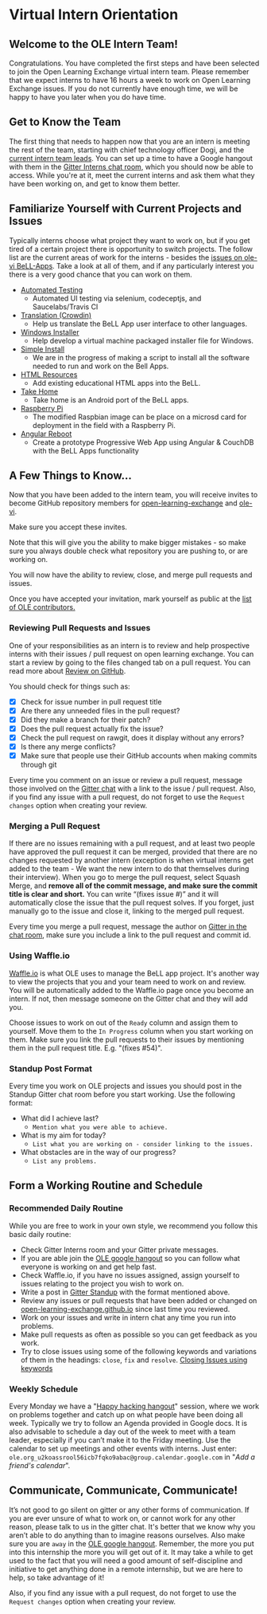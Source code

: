 # Virtual Intern Orientation

## Welcome to the OLE Intern Team!

Congratulations. You have completed the first steps and have been selected to join the Open Learning Exchange virtual intern team. Please remember that we expect interns to have 16 hours a week to work on Open Learning Exchange issues. If you do not currently have enough time, we will be happy to have you later when you do have time.

## Get to Know the Team

The first thing that needs to happen now that you are an intern is meeting the rest of the team, starting with chief technology officer Dogi, and the [current intern team leads](!#.pages/vi/vi-team.md). You can set up a time to have a Google hangout with them in the [Gitter Interns chat room](https://gitter.im/open-learning-exchange/interns), which you should now be able to access. While you're at it, meet the current interns and ask them what they have been working on, and get to know them better.

## Familiarize Yourself with Current Projects and Issues

Typically interns choose what project they want to work on, but if you get tired of a certain project there is opportunity to switch projects. The follow list are the current areas of work for the interns - besides the [issues on ole-vi BeLL-Apps](https://github.com/ole-vi/BeLL-Apps/issues). Take a look at all of them, and if any particularly interest you there is a very good chance that you can work on them.

* [Automated Testing](rbts-automated-testing.md)
  * Automated UI testing via selenium, codeceptjs, and Saucelabs/Travis CI
* [Translation (Crowdin)](rbts-crowdin-integration.md)
  * Help us translate the BeLL App user interface to other languages.
* [Windows Installer](rbts-inno-project.md)
  * Help develop a virtual machine packaged installer file for Windows.
* [Simple Install](rbts-simple-install.md)
  * We are in the progress of making a script to install all the software needed to run and work on the Bell Apps.
* [HTML Resources](rbts-html-resources.md)
  * Add existing educational HTML apps into the BeLL.
* [Take Home](rbts-takehome.md)
  * Take home is an Android port of the BeLL apps.
* [Raspberry Pi](rbts-raspberry-pi.md)
  * The modified Raspbian image can be place on a microsd card for deployment in the field with a Raspberry Pi.
* [Angular Reboot](rbts-angular.md)
  * Create a prototype Progressive Web App using Angular & CouchDB with the BeLL Apps functionality

## A Few Things to Know...

Now that you have been added to the intern team, you will receive invites to become GitHub repository members for [open-learning-exchange](https://github.com/open-learning-exchange/open-learning-exchange.github.io) and [ole-vi](https://github.com/ole-vi/BeLL-Apps).

Make sure you accept these invites.

Note that this will give you the ability to make bigger mistakes - so make sure you always double check what repository you are pushing to, or are working on.

You will now have the ability to review, close, and merge pull requests and issues.

Once you have accepted your invitation, mark yourself as public at the [list of OLE contributors.](https://github.com/orgs/open-learning-exchange/people)

### Reviewing Pull Requests and Issues

One of your responsibilities as an intern is to review and help prospective interns with their issues / pull request on open learning exchange. You can start a review by going to the files changed tab on a pull request. You can read more about [Review on GitHub](https://help.github.com/articles/about-pull-request-reviews/). 

You should check for things such as:

* [x] Check for issue number in pull request title
* [x] Are there any unneeded files in the pull request?
* [x] Did they make a branch for their patch?
* [x] Does the pull request actually fix the issue?
* [x] Check the pull request on rawgit, does it display without any errors?
* [x] Is there any merge conflicts?
* [x] Make sure that people use their GitHub accounts when making commits through git

Every time you comment on an issue or review a pull request, message those involved on the [Gitter chat](https://gitter.im/open-learning-exchange/chat) with a link to the issue / pull request. Also, if you find any issue with a pull request, do not forget to use the `Request changes` option when creating your review.

### Merging a Pull Request

If there are no issues remaining with a pull request, and at least two people have approved the pull request it can be merged, provided that there are no changes requested by another intern (exception is when virtual interns get added to the team - We want the new intern to do that themselves during their interview). When you go to merge the pull request, select Squash Merge, and **remove all of the commit message, and make sure the commit title is clear and short.** You can write “(fixes issue #)” and it will automatically close the issue that the pull request solves. If you forget, just manually go to the issue and close it, linking to the merged pull request.

Every time you merge a pull request, message the author on [Gitter in the chat room](https://gitter.im/open-learning-exchange/chat), make sure you include a link to the pull request and commit id.

### Using Waffle.io

[Waffle.io](https://waffle.io/ole-vi/BeLL-Apps) is what OLE uses to manage the BeLL app project. It's another way to view the projects that you and your team need to work on and review. You will be automatically added to the Waffle.io page once you become an intern. If not, then message someone on the Gitter chat and they will add you.

Choose issues to work on out of the `Ready` column and assign them to yourself. Move them to the `In Progress` column when you start working on them. Make sure you link the pull requests to their issues by mentioning them in the pull request title. E.g. "(fixes #54)".

### Standup Post Format

Every time you work on OLE projects and issues you should post in the Standup Gitter chat room before you start working. Use the following format:

* What did I achieve last?
  * `Mention what you were able to achieve.`
* What is my aim for today?
  * `List what you are working on - consider linking to the issues.`
* What obstacles are in the way of our progress?
  * `List any problems.`

## Form a Working Routine and Schedule

### Recommended Daily Routine

While you are free to work in your own style, we recommend you follow this basic daily routine:

* Check Gitter Interns room and your Gitter private messages.
* If you are able join the [OLE google hangout](https://plus.google.com/hangouts/_/calendar/c3RlZmFuLnVudGVyaGF1c2VyQGdtYWlsLmNvbQ.mc101llc19b1np40p03fivdh1g?authuser=1) so you can follow what everyone is working on and get help fast.
* Check Waffle.io, if you have no issues assigned, assign yourself to issues relating to the project you wish to work on.
* Write a post in [Gitter Standup](https://gitter.im/open-learning-exchange/chat) with the format mentioned above.
* Review any issues or pull requests that have been added or changed on [open-learning-exchange.github.io](https://github.com/open-learning-exchange/open-learning-exchange.github.io) since last time you reviewed.
* Work on your issues and write in intern chat any time you run into problems.
* Make pull requests as often as possible so you can get feedback as you work.
* Try to close issues using some of the following keywords and variations of them in the headings: `close`, `fix` and `resolve`. [Closing Issues using keywords](https://help.github.com/articles/closing-issues-using-keywords/)

### Weekly Schedule

Every Monday we have a "[Happy hacking hangout](https://plus.google.com/hangouts/_/calendar/c3RlZmFuLnVudGVyaGF1c2VyQGdtYWlsLmNvbQ.mc101llc19b1np40p03fivdh1g?authuser=1)" session, where we work on problems together and catch up on what people have been doing all week. Typically we try to follow an Agenda provided in Google docs. It is also advisable to schedule a day out of the week to meet with a team leader, especially if you can’t make it to the Friday meeting. Use the calendar to set up meetings and other events with interns. Just enter: `ole.org_u2koassrool56icb7fqko9abac@group.calendar.google.com` in "*Add a friend's calendar*".

## Communicate, Communicate, Communicate!

It’s not good to go silent on gitter or any other forms of communication. If you are ever unsure of what to work on, or cannot work for any other reason, please talk to us in the gitter chat. It's better that we know why you aren’t able to do anything than to imagine reasons ourselves. Also make sure you are `away` in the [OLE google hangout](http://talk.ole.org/). Remember, the more you put into this internship the more you will get out of it. It may take a while to get used to the fact that you will need a good amount of self-discipline and initiative to get anything done in a remote internship, but we are here to help, so take advantage of it!

Also, if you find any issue with a pull request, do not forget to use the `Request changes` option when creating your review.